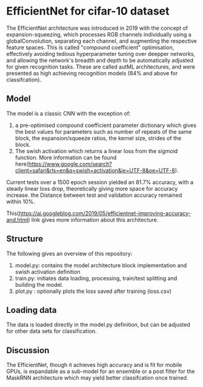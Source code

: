 # EfficientNet for cifar-10 dataset

The EfficientNet architecture was introduced in 2019 with the concept of expansion-squeezing, which processes RGB channels individually using a globalConvolution, separating each channel, and augmenting the respective feature spaces. This is called "compound coefficient" optimisation, effectively avoiding tedious hyperparameter tuning over deepper networks, and allowing the network's breadth and depth to be automatically adjusted for given recognition tasks. These are called autML architectures, and were presented as high achieving recognition models (84% and above for classifcation).

## Model

The model is a classic CNN with the exception of:
1. a pre-optimised compound coefficient parameter dictionary which gives the best values for parameters such as number of repeats of the same block, the expansion/squeeze ratios, the kernel size, strides of the block.
2. The swish activation which returns a linear loss from the sigmoid function. More information can be found here(https://www.google.com/search?client=safari&rls=en&q=swish+activation&ie=UTF-8&oe=UTF-8).

Current tests over a 1500 epoch session yielded an 81.7% accuracy, with a steady linear loss drop, theoretically giving more space for accuracy increase. the Distance between test and validation accuracy remained within 10%.

This(https://ai.googleblog.com/2019/05/efficientnet-improving-accuracy-and.html) link gives more information about this architecture.

## Structure

The following gives an overview of this repository:
1. model.py: contains the model architecture block implementation and swish activation definition
2. train.py: initiates data loading, processing, train/test splitting and building the model.
3. plot.py : optionally plots the loss saved after training (loss.csv)

## Loading data

The data is loaded directly in the model.py definition, but can be adjusted for other data sets for classification.


## Discussion

The EfficientNet, though it achieves high accuracy and is fit for mobile GPUs, is expandable as a sub-model for an ensemble or a post filter for the MaskRNN architecture which may yield better classifcation once trained.
